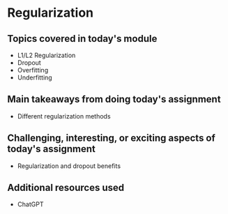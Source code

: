 # Regularization

## Topics covered in today's module
* L1/L2 Regularization
* Dropout
* Overfitting
* Underfitting

## Main takeaways from doing today's assignment
* Different regularization methods

## Challenging, interesting, or exciting aspects of today's assignment
* Regularization and dropout benefits

## Additional resources used 
* ChatGPT

